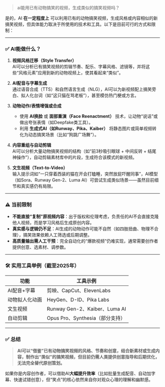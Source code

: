 >ai能用已有动物搞笑的视频，生成类似的搞笑视频吗？

是的，AI **在一定程度上** 可以利用已有的动物搞笑视频，生成风格或内容相似的新搞笑视频，但具体能力取决于所使用的技术和工具。以下是目前可行的方式和限制：

---

### ✅ **AI能做什么？**

1. **视频风格迁移（Style Transfer）**  
   AI可以分析已有搞笑视频的剪辑节奏、配乐、字幕风格、滤镜等，并将这些“风格元素”应用到新的动物视频上，使其看起来“类似”。

2. **AI配音与字幕生成**  
   通过语音合成（TTS）和自然语言生成（NLG），AI可以为新视频配上搞笑旁白、拟人化台词（如“这只猫在骂老板”），甚至模仿热门梗或方言。

3. **动物动作/表情增强或合成**  
   - 使用 **AI换脸** 或 **面部重演（Face Reenactment）** 技术，让动物“说话”或做出夸张表情（如Deepfake类工具）。  
   - 利用 **生成式AI（如Runway、Pika、Kaiber）** 将静态图片或简单视频转化为动态搞笑场景（比如“狗跳广场舞”）。

4. **内容重组与自动剪辑**  
   AI可以分析大量动物搞笑视频的结构（如“前3秒吸引眼球 + 中间反转 + 结尾神操作”），自动剪辑素材库中的片段，生成符合该模式的新视频。

5. **文生视频（Text-to-Video）**  
   输入提示词如“一只穿着西装的猫在开会打瞌睡，突然放屁吓醒同事”，AI模型（如Sora、Runway Gen-2、Luma AI）可尝试生成类似场景——虽然目前细节和真实感仍有局限。

---

### ⚠️ **当前限制**

- **不能直接“复制”原视频内容**：出于版权和伦理考虑，负责任的AI不会直接克隆他人视频，而是学习风格后生成原创内容。
- **真实感与逻辑仍不足**：AI生成的动物动作可能不自然（如四肢扭曲、物理不合理），搞笑效果依赖人工筛选或后期调整。
- **高质量输出需人工干预**：完全自动化的“爆款视频”仍难实现，通常需要创作者提供创意、选素材、调参数。

---

### 🛠️ 实用工具举例（截至2025年）

| 功能 | 工具示例 |
|------|--------|
| AI配音+字幕 | 剪映、CapCut、ElevenLabs |
| 动物拟人化动画 | HeyGen、D-ID、Pika Labs |
| 文生视频 | Runway Gen-2、Kaiber、Luma AI |
| 自动剪辑 | Opus Pro、Synthesia（部分支持） |

---

### ✅ 总结

> **AI可以“借鉴”已有动物搞笑视频的风格、节奏和创意，结合新素材或生成内容，制作出“类似”的搞笑视频，但目前仍需人类提供创意指导和后期优化，无法完全替代原创策划。**

如果你是内容创作者，可以借助AI**大幅提升效率**（比如批量生成配音、自动加字幕、快速试错创意），但“笑点”的核心依然来自你对观众心理的理解和幽默感。